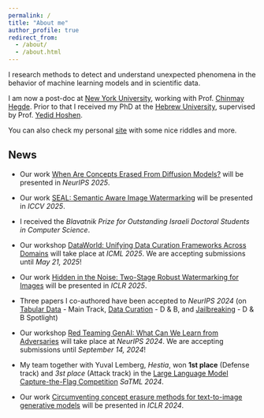 ```yaml
---
permalink: /
title: "About me"
author_profile: true
redirect_from: 
  - /about/
  - /about.html
---
```

I research methods to detect and understand unexpected phenomena in the behavior of machine learning models and in scientific data.

I am now a post-doc at [New York University](https://engineering.nyu.edu/), working with Prof. [Chinmay Hegde](https://chinmayhegde.github.io/).
Prior to that I received my PhD at the [Hebrew University](https://www.vision.huji.ac.il/main/), supervised by Prof. [Yedid Hoshen](https://www.cs.huji.ac.il/~ydidh).

You can also check my personal [site](https://nivc.github.io/riddles/) with some nice riddles and more.

News
--------

- Our work [When Are Concepts Erased From Diffusion Models?](https://arxiv.org/pdf/2505.17013) will be presented in *NeurIPS 2025*.

- Our work [SEAL: Semantic Aware Image Watermarking](https://arxiv.org/pdf/2503.12172) will be presented in *ICCV 2025*.

- I received the *Blavatnik Prize for Outstanding Israeli Doctoral Students in Computer Science*.

- Our workshop [DataWorld: Unifying Data Curation Frameworks Across Domains](https://dataworldicml2025.github.io/) will take place at *ICML 2025*. We are accepting submissions until *May 21, 2025*!
  
- Our work [Hidden in the Noise: Two-Stage Robust Watermarking for Images](https://arxiv.org/pdf/2412.04653) will be presented in *ICLR 2025*.

- Three papers I co-authored have been accepted to *NeurIPS 2024* (on [Tabular Data](https://arxiv.org/pdf/2402.11137) - Main Track, [Data Curation](https://arxiv.org/pdf/2410.05057) - D & B, and [Jailbreaking](https://arxiv.org/pdf/2406.07954) - D & B Spotlight)

- Our workshop [Red Teaming GenAI: What Can We Learn from Adversaries](https://redteaming-gen-ai.github.io/) will take place at *NeurIPS 2024*. We are accepting submissions until *September 14, 2024*!

- My team together with Yuval Lemberg, *Hestia*, won **1st place** (Defense track) and *3st place* (Attack track) in the [Large Language Model Capture-the-Flag Competition](https://ctf.spylab.ai/) *SaTML 2024*.

- Our work [Circumventing concept erasure methods for text-to-image generative models](https://arxiv.org/pdf/2308.01508) will be presented in *ICLR 2024*.

